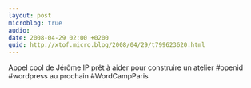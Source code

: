 ```yaml
---
layout: post
microblog: true
audio: 
date: 2008-04-29 02:00 +0200
guid: http://xtof.micro.blog/2008/04/29/t799623620.html
---
```

Appel cool de Jérôme IP prêt à aider pour construire un atelier #openid #wordpress au prochain #WordCampParis
